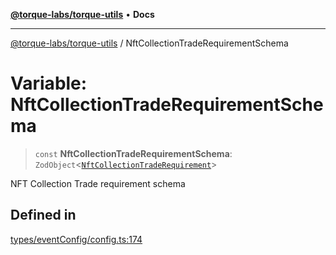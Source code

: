 [**@torque-labs/torque-utils**](../README.md) • **Docs**

***

[@torque-labs/torque-utils](../README.md) / NftCollectionTradeRequirementSchema

# Variable: NftCollectionTradeRequirementSchema

> `const` **NftCollectionTradeRequirementSchema**: `ZodObject`\<[`NftCollectionTradeRequirement`](../type-aliases/NftCollectionTradeRequirement.md)\>

NFT Collection Trade requirement schema

## Defined in

[types/eventConfig/config.ts:174](https://github.com/torque-labs/torque-utils/blob/c76fb4101d477d1e8e6fb4f5de7a277964527c27/types/eventConfig/config.ts#L174)
